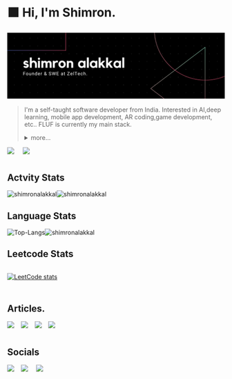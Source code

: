 # ⬛️ Hi, I'm Shimron.
<img src="https://github.com/ShimronAlakkal/ShimronAlakkal/blob/main/banner.png?raw=true" alt="Shimron Alakkal's banner">

> I'm a self-taught software developer from India. Interested in AI,deep learning, mobile app development, AR coding,game development, etc.. FLUF is currently my main stack.
    <details>
        <summary>more...</summary>
        <br>
            <p>
            <h3>[`Zellow`](https://www.linkedin.com/company/82349680/) </h3>
            I'm the co-founder and developer at [`Zellow Technologies Pvt. Ltd.`](https://www.linkedin.com/company/82349680/)
            [`Zellow`](https://www.linkedin.com/company/82349680/) is an innovative startup, registered in India under the MCA that is primarily focused on hyper-efficient MVP systems and prototyping. 
            </p>
            <p>
            <h3>[`Fly`](https://flyze.vercel.app) by Zellow.</h3>
            Get your higher education done in the USA!!
            Fly is a platform that you can use to get your studies done in the USA. We've had over one crore Rupees in scholarships given to the students for bachelors in the USA.
            </p>
            <p>
            <h3>[`Fraction`](https://github.com/Fraction-Technologies/) </h3>
            Founder and SWD at [`Fraction`](https://shimronalakkal.github.io/fraction_web).
            Fraction -- a free & open-source project -- is a platform for stock/crypto market participants for taking profitable trades. Primarily developed as a simple mobile app, [`Fraction app`](https://play.google.com/store/apps/details?id=com.shimronalakkal.fraction) allows you to analyse financial market data, keep a log of the trades taken, keep a transactions log, find pivot points and correct lot sizes, and learn about the stock market among other things.
            </p>
            <p>
            <h3>[`Merlach`](https://github.com/ShimronAlakkal/) (PRIVATE) </h3>
            Our biggest project so far. A finTech app that uses the power of Zellow'a Aurum engine and a heavily altered version of my personal research on financial market analysis to let our customers understand and move about in the stock market (US) to take better trades. In active development with focus on utilizing quant features, which are about to hit soon.  
            </p>
        </br>
    </details>


<div align='left'>
    <a href="mailto:shimron.alakkal1804@gmail.com" target="_blank" rel="noopener noreferrer"><img src="https://img.shields.io/badge/gmail-%23D14836.svg?&style=for-the-badge&logo=gmail&logoColor=white" /></a>&nbsp;&nbsp;&nbsp;&nbsp;
    <a href="https://www.linkedin.com/in/shimron-alakkal/" target="_blank" rel="noopener noreferrer"><img src="https://img.shields.io/badge/LinkedIn-%230077B5.svg?&style=for-the-badge&logo=linkedin&logoColor=white"></a>&nbsp;&nbsp;&nbsp;&nbsp;

</div>

# 

<h2 align="left"> Actvity Stats </h2>
<p>
<div align='left'  style="display: flex; flex-direction: row;">

<img src="https://github-readme-stats.vercel.app/api?username=shimronalakkal&show_icons=true&locale=en" alt="shimronalakkal" />
<img  src="https://github-readme-streak-stats.herokuapp.com/?user=shimronalakkal&" alt="shimronalakkal" />

</div>

<h2 align="left"> Language Stats  </h2>

<p>
<div align='left'  style="display: flex; flex-direction: row;">
    
<img src='https://github-readme-stats.vercel.app/api/top-langs/?username=ShimronAlakkal&custom_title=Most%20Used%20Extensions&langs_count=3&hide_border=true&hide=html,css,MATLAB' alt='Top-Langs'> 
<img  src="https://github-readme-stats.vercel.app/api/top-langs?username=shimronalakkal&show_icons=true&locale=en&layout=compact" alt="shimronalakkal" />
    
</div>


<h2 align="left"> Leetcode Stats </h2>
<p>
<div align='left'  style="display: flex; flex-direction: row;">

[![LeetCode stats](https://leetcode-stats-six.vercel.app/?username=cremCake)](https://github.com/KnlnKS/leetcode-stats)


</div>
<p>

#

<h2 align="left">Articles.</h2>
<p align="left">
<a href="https://www.quora.com/profile/Shimron"><img src="https://img.shields.io/badge/Quora-%23B92B27.svg?style=for-the-badge&logo=Quora&logoColor=white" /></a>&nbsp;&nbsp;&nbsp;
<a href="https://medium.com/@shimronalakkal"><img src="https://img.shields.io/badge/medium-%2312100E.svg?&style=for-the-badge&logo=medium&logoColor=white" /></a>&nbsp;&nbsp;&nbsp;
<a href="https://dev.to/@shimronalakkal"><img src="https://img.shields.io/badge/DEV.TO-%230A0A0A.svg?&style=for-the-badge&logo=dev-dot-to&logoColor=white" /></a>&nbsp;&nbsp;&nbsp;
<a href="https://stackoverflow.com/users/12512376/shimron-alakkal"><img src="https://img.shields.io/badge/-Stackoverflow-FE7A16?style=for-the-badge&logo=stack-overflow&logoColor=white" /></a>&nbsp;&nbsp;&nbsp;
</p>

# 

<h2> Socials </h2>
<p>
<a href="https://instagram.com/shimron.alakkal"><img src="https://img.shields.io/badge/Instagram-%23E4405F.svg?style=for-the-badge&logo=Instagram&logoColor=white" /></a>&nbsp;&nbsp;&nbsp;
<a href="mailto:shimron.alakkal1804@gmail.com" target="_blank" rel="noopener noreferrer"><img src="https://img.shields.io/badge/gmail-%23D14836.svg?&style=for-the-badge&logo=gmail&logoColor=white" /></a>&nbsp;&nbsp;&nbsp;&nbsp;
<a href="https://www.linkedin.com/in/shimron-alakkal/" target="_blank" rel="noopener noreferrer"><img src="https://img.shields.io/badge/LinkedIn-%230077B5.svg?&style=for-the-badge&logo=linkedin&logoColor=white"></a>
</p>



